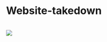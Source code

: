 # Website-takedown
<br>
<img src="https://user-images.githubusercontent.com/78733248/227796893-7fe3e9e0-f77d-4ca0-950b-5efe3fa079f4.png">
